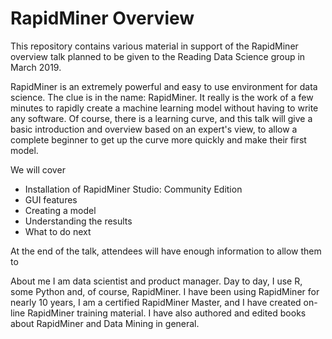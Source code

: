 # RapidMiner Overview

This repository contains various material in support of the RapidMiner overview talk planned to be given to the Reading Data Science group in March 2019.

RapidMiner is an extremely powerful and easy to use environment for data science. The clue is in the name: RapidMiner. It really is the work of a few minutes to rapidly create a machine learning model without having to write any software. Of course, there is a learning curve, and this talk will give a basic introduction and overview based on an expert's view, to allow a complete beginner to get up the curve more quickly and make their first model.

We will cover 

* Installation of RapidMiner Studio: Community Edition
* GUI features
* Creating a model
* Understanding the results 
* What to do next

At the end of the talk, attendees will have enough information to allow them to 

About me
I am data scientist and product manager. Day to day, I use R, some Python and, of course, RapidMiner. I have been using RapidMiner for nearly 10 years, I am a certified RapidMiner Master, and I have created on-line RapidMiner training material. I have also authored and edited books about RapidMiner and Data Mining in general.
